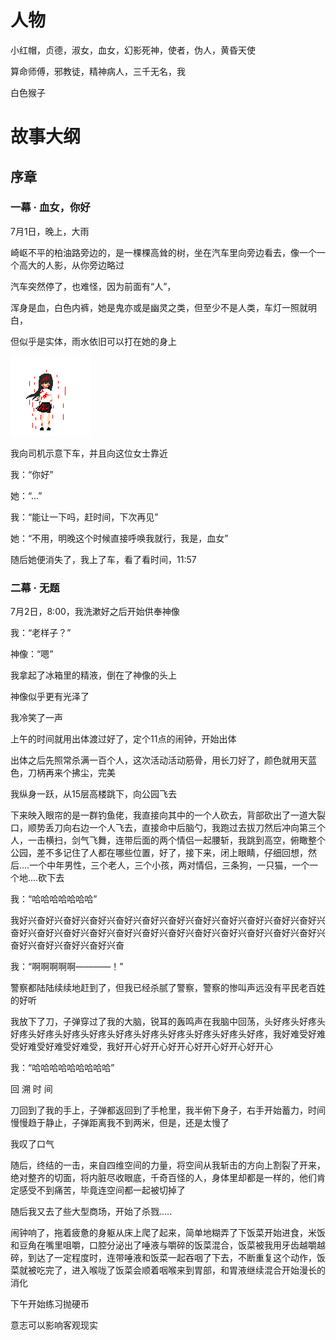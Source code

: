 # 人物

小红帽，贞德，淑女，血女，幻影死神，使者，伪人，黄昏天使

算命师傅，邪教徒，精神病人，三千无名，我

白色猴子

# 故事大纲

## 序章

### 一幕	·	血女，你好

7月1日，晚上，大雨

崎岖不平的柏油路旁边的，是一棵棵高耸的树，坐在汽车里向旁边看去，像一个一个高大的人影，从你旁边略过

汽车突然停了，也难怪，因为前面有“人”，

浑身是血，白色内裤，她是鬼亦或是幽灵之类，但至少不是人类，车灯一照就明白，

但似乎是实体，雨水依旧可以打在她的身上

![血女](./assets/%E8%A1%80%E5%A5%B3.png)

我向司机示意下车，并且向这位女士靠近

我：“你好”

她：“...”

我：“能让一下吗，赶时间，下次再见”

她：“不用，明晚这个时候直接呼唤我就行，我是，血女”

随后她便消失了，我上了车，看了看时间，11:57

### 二幕	·	无题

7月2日，8:00，我洗漱好之后开始供奉神像

我：“老样子？”

神像：“嗯”

我拿起了冰箱里的精液，倒在了神像的头上

神像似乎更有光泽了

我冷笑了一声

上午的时间就用出体渡过好了，定个11点的闹钟，开始出体

出体之后先照常杀满一百个人，这次活动活动筋骨，用长刀好了，颜色就用天蓝色，刀柄再来个拂尘，完美

我纵身一跃，从15层高楼跳下，向公园飞去

下来映入眼帘的是一群钓鱼佬，我直接向其中的一个人砍去，背部砍出了一道大裂口，顺势丢刀向右边一个人飞去，直接命中后脑勺，我跑过去拔刀然后冲向第三个人，一击横扫，剑气飞舞，连带后面的两个情侣一起腰斩，我跳到高空，俯瞰整个公园，差不多记住了人都在哪些位置，好了，接下来，闭上眼睛，仔细回想，然后....一个中年男性，三个老人，三个小孩，两对情侣，三条狗，一只猫，一个一个地....砍下去

我：“哈哈哈哈哈哈哈”

我好兴奋好兴奋好兴奋好兴奋好兴奋好兴奋好兴奋好兴奋好兴奋好兴奋好兴奋好兴奋好兴奋好兴奋好兴奋好兴奋好兴奋好兴奋好兴奋好兴奋好兴奋好兴奋好兴奋好兴奋好兴奋好兴奋好兴奋好兴奋

我：“啊啊啊啊啊————！”

警察都陆陆续续地赶到了，但我已经杀腻了警察，警察的惨叫声远没有平民老百姓的好听

我放下了刀，子弹穿过了我的大脑，锐耳的轰鸣声在我脑中回荡，头好疼头好疼头好疼头好疼头好疼头好疼头好疼头好疼头好疼头好疼头好疼头好疼，我好难受好难受好难受好难受好难受，我好开心好开心好开心好开心好开心好开心

我：“哈哈哈哈哈哈哈哈哈”

回	溯	时	间

刀回到了我的手上，子弹都返回到了手枪里，我半俯下身子，右手开始蓄力，时间慢慢趋于静止，子弹距离我不到两米，但是，还是太慢了

我叹了口气

随后，终结的一击，来自四维空间的力量，将空间从我斩击的方向上割裂了开来，绝对整齐的切面，将内脏尽收眼底，千奇百怪的人，身体里却都是一样的，他们肯定感受不到痛苦，毕竟连空间都一起被切掉了

随后我又去了些大型商场，开始了杀戮.....

闹钟响了，拖着疲惫的身躯从床上爬了起来，简单地糊弄了下饭菜开始进食，米饭和豆角在嘴里咀嚼，口腔分泌出了唾液与嚼碎的饭菜混合，饭菜被我用牙齿越嚼越碎，到达了一定程度时，连带唾液和饭菜一起吞咽了下去，不断重复这个动作，饭菜就被吃完了，进入喉咙了饭菜会顺着咽喉来到胃部，和胃液继续混合开始漫长的消化

下午开始练习抛硬币

意志可以影响客观现实
